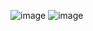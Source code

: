 ![image](https://github.com/amanaggarwal122/LnW_Amazon/assets/59869311/4e8e2a83-4008-4641-ab2b-a5a61e73b9f7)
![image](https://github.com/amanaggarwal122/LnW_Amazon/assets/59869311/75039fc1-67ff-439b-a6ed-8a90135dca66)

